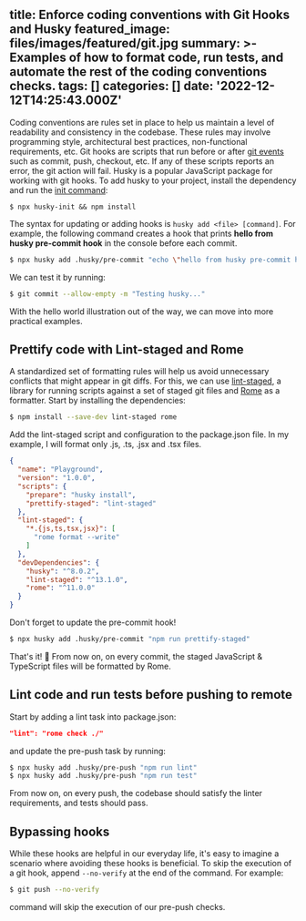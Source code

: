title: Enforce coding conventions with Git Hooks and Husky
featured_image: files/images/featured/git.jpg
summary: >-
  Examples of how to format code, run tests, and automate the rest of the coding
  conventions checks.
tags: []
categories: []
date: '2022-12-12T14:25:43.000Z'
---
Coding conventions are rules set in place to help us maintain a level of readability and consistency in the codebase.
These rules may involve programming style, architectural best practices, non-functional requirements, etc. 
Git hooks are scripts that run before or after [git events](https://git-scm.com/docs/githooks#_hooks) such as commit, push, checkout, etc. If any of these scripts reports an error, the git action will fail.
Husky is a popular JavaScript package for working with git hooks.
To add husky to your project, install the dependency and run the [init command](https://typicode.github.io/husky/#/?id=automatic-recommended):
```shell
$ npx husky-init && npm install
```
The syntax for updating or adding hooks is `husky add <file> [command]`.
For example, the following command creates a hook that prints **hello from husky pre-commit hook** in the console before each commit.
```bash
$ npx husky add .husky/pre-commit "echo \"hello from husky pre-commit hook \""
```
We can test it by running:
```bash
$ git commit --allow-empty -m "Testing husky..."
```
With the hello world illustration out of the way, we can move into more practical examples.
## Prettify code with Lint-staged and Rome
A standardized set of formatting rules will help us avoid unnecessary conflicts that might appear in git diffs. 
For this, we can use [lint-staged](https://www.npmjs.com/package/lint-staged), a library for running scripts against a set of staged git files and [Rome](https://rome.tools/) as a formatter. 
Start by installing the dependencies:
```bash
$ npm install --save-dev lint-staged rome
```
Add the lint-staged script and configuration to the package.json file. In my example, I will format only .js, .ts, .jsx and .tsx files.
```json
{
  "name": "Playground",
  "version": "1.0.0",
  "scripts": {
    "prepare": "husky install",
    "prettify-staged": "lint-staged"
  },
  "lint-staged": {
    "*.{js,ts,tsx,jsx}": [
      "rome format --write"
    ]
  },
  "devDependencies": {
    "husky": "^8.0.2",
    "lint-staged": "^13.1.0",
    "rome": "^11.0.0"
  }
}

```
Don't forget to update the pre-commit hook!
```bash
$ npx husky add .husky/pre-commit "npm run prettify-staged"
```
That's it! 🥳 From now on, on every commit, the staged JavaScript & TypeScript files will be formatted by Rome.
## Lint code and run tests before pushing to remote
Start by adding a lint task into package.json:
```json
"lint": "rome check ./"
```
and update the pre-push task by running:
```bash
$ npx husky add .husky/pre-push "npm run lint"
$ npx husky add .husky/pre-push "npm run test"
```
From now on, on every push, the codebase should satisfy the linter requirements, and tests should pass.
## Bypassing hooks
While these hooks are helpful in our everyday life, it's easy to imagine a scenario where avoiding these hooks is beneficial. To skip the execution of a git hook, append `--no-verify` at the end of the command. 
For example:
```bash
$ git push --no-verify
```
command will skip the execution of our pre-push checks.